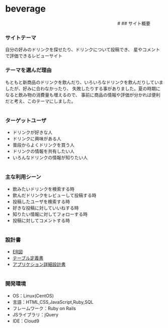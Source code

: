 # beverage
<img scr="https://github.com/yuukiyuukiyuuki/beverage/assets/128203554/313deda0-aa6b-4105-a48e-5d6827a801b0" width="70%">
#
## サイト概要

### サイトテーマ
自分の好みのドリンクを探せたり、ドリンクについて投稿でき、
星やコメントで評価できるレビューサイト

### テーマを選んだ理由
もともと新商品のドリンクを飲んだり、いろいろなドリンクを飲んだりしていましたが、好みに合わなかったり、
失敗したりする事がありました。夏の時期になると飲み物の消費量も増えるので、
事前に商品の情報や評価が分かれば便利だと考え、このテーマにしました。
#
### ターゲットユーザ
- ドリンクが好きな人
- ドリンクに興味がある人
- 普段からよくドリンクを買う人
- ドリンクの情報を共有したい人
- いろんなドリンクの情報が知りたい人
#
### 主な利用シーン
- 飲みたいドリンクを検索する時
- 飲んだドリンクをレビューして投稿する時
- 投稿したユーザを検索する時
- 好きな投稿に対していいねする時
- 知りたい情報に対してフォローする時
- 投稿に対してコメントする時
#
### 設計書
- [ER図](https://app.diagrams.net/#G1BzHtuhtI_McN5E_2TZEe7C52707uYJCH)
- [テーブル定義書](https://docs.google.com/spreadsheets/d/161TfBp86_2jmI7C1wbCMK6DSnDAqyLqVmy33U0KHPOs/edit#gid=511978234)
- [アプリケション詳細設計書](https://docs.google.com/spreadsheets/d/168jUnFDpHIdYA0Bo6y8ChFuAPJfD4wW3AeUIBZmsVVk/edit#gid=0)
#
### 開発環境
- OS：Linux(CentOS)
- 言語：HTML,CSS,JavaScript,Ruby,SQL
- フレームワーク：Ruby on Rails
- JSライブラリ：jQuery
- IDE：Cloud9
